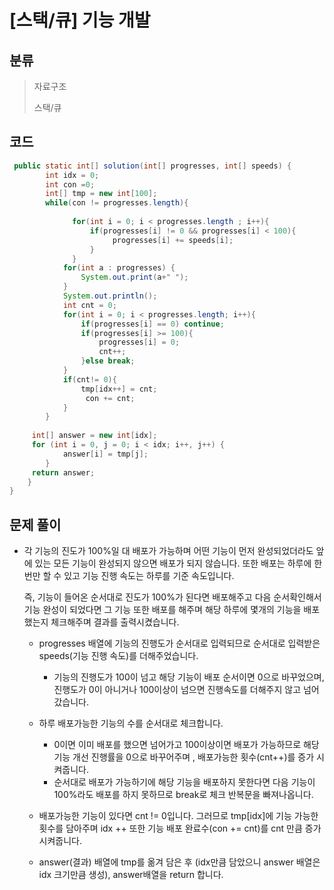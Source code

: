 # [스택/큐] 기능 개발 

## 분류
> 자료구조
>
> 스택/큐

## 코드
```java
 public static int[] solution(int[] progresses, int[] speeds) {
    	int idx = 0;
        int con =0;
        int[] tmp = new int[100];
        while(con != progresses.length){
            
              for(int i = 0; i < progresses.length ; i++){
                  if(progresses[i] != 0 && progresses[i] < 100){
                       progresses[i] += speeds[i];
                  }                   
              }
            for(int a : progresses) {
            	System.out.print(a+" ");
            }
            System.out.println();
            int cnt = 0;
            for(int i = 0; i < progresses.length; i++){
                if(progresses[i] == 0) continue;
                if(progresses[i] >= 100){
                    progresses[i] = 0;
                    cnt++;                       
                }else break;
            }
            if(cnt!= 0){
                tmp[idx++] = cnt;
                 con += cnt;
            }
        }
   
     int[] answer = new int[idx];
     for (int i = 0, j = 0; i < idx; i++, j++) {
			answer[i] = tmp[j];
		}
     return answer;
    }
}
```

## 문제 풀이

- 각 기능의 진도가 100%일 대 배포가 가능하며 어떤 기능이 먼저 완성되었더라도 앞에 있는 모든 기능이 완성되지 않으면 배포가 되지 않습니다. 또한 배포는 하루에 한 번만 할 수 있고 기능 진행 속도는 하루를 기준 속도입니다.

  즉, 기능이 들어온 순서대로 진도가 100%가 된다면 배포해주고 다음 순서확인해서 기능 완성이 되었다면 그 기능 또한 배포를 해주며 해당 하루에 몇개의 기능을 배포했는지 체크해주며 결과를 출력시켰습니다.

  - progresses 배열에 기능의 진행도가 순서대로 입력되므로 순서대로 입력받은 speeds(기능 진행 속도)를 더해주었습니다.
    - 기능의 진행도가 100이 넘고 해당 기능이 배포 순서이면 0으로 바꾸었으며, 진행도가 0이 아니거나 100이상이 넘으면 진행속도를 더해주지 않고 넘어갔습니다.

  - 하루 배포가능한 기능의 수를 순서대로 체크합니다.
    - 0이면 이미 배포를 했으면 넘어가고 100이상이면 배포가 가능하므로 해당 기능 개선 진행률을 0으로 바꾸어주며 , 배포가능한 횟수(cnt++)를 증가 시켜줍니다.
    - 순서대로 배포가 가능하기에 해당 기능을 배포하지 못한다면 다음 기능이 100%라도 배포를 하지 못하므로 break로 체크 반복문을 빠져나옵니다.
  - 배포가능한 기능이 있다면 cnt != 0입니다. 그러므로 tmp[idx]에 기능 가능한 횟수를 담아주며 idx ++ 또한 기능 배포 완료수(con += cnt)를 cnt 만큼 증가 시켜줍니다.
  - answer(결과) 배열에 tmp를 옮겨 담은 후 (idx만큼 담았으니 answer 배열은 idx 크기만큼 생성), answer배열을 return 합니다.

